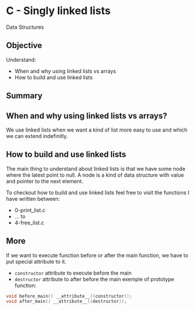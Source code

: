 # C - Singly linked lists
Data Structures

## Objective
Understand:
- When and why using linked lists vs arrays
- How to build and use linked lists

## Summary

## When and why using linked lists vs arrays?
We use linked lists when we want a kind of list more easy to use and which we can extend indefinitly.

## How to build and use linked lists
The main thing to understand about linked lists is that we have some node where the latest point to null. A node is a kind of data structure with value and pointer to the next element.

To checkout how to build and use linked lists feel free to visit the functions I have written between:
- 0-print_list.c
- ... to
- 4-free_list.c

## More
If we want to execute function before or after the main function, we have to put special attribute to it.
- `constructor` attribute to execute before the main
- `destructor` attribute to after before the main
exemple of prototype function:
```c
void before_main() __attribute__((constructor));
void after_main() __attribute__((destructor));
```